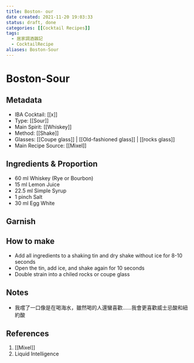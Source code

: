 ```yaml
---
title: Boston- our
date created: 2021-11-20 19:03:33
status: draft, done
categories: [[Cocktail Recipes]]
tags:
  - 居家調酒雜記
  - CocktailRecipe
aliases: Boston-Sour
---
```

# Boston-Sour

## Metadata

- IBA Cocktail: [[x]]
- Type: [[Sour]]
- Main Spirit: [[Whiskey]]
- Method: [[Shake]]
- Glasses: [[Coupe glass]] | [[Old-fashioned glass]] | [[rocks glass]]
- Main Recipe Source: [[Mixel]]

## Ingredients & Proportion

- 60 ml Whiskey (Rye or Bourbon)
- 15 ml Lemon Juice
- 22.5 ml Simple Syrup
- 1 pinch Salt
- 30 ml Egg White

## Garnish

## How to make

- Add all ingredients to a shaking tin and dry shake without ice for 8-10 seconds
- Open the tin, add ice, and shake again for 10 seconds
- Double strain into a chiled rocks or coupe glass

## Notes

- 我嚐了一口像是在喝海水，雖然喝的人還蠻喜歡……我會更喜歡威士忌酸和紐約酸

## References

1. [[Mixel]]
2. Liquid Intelligence